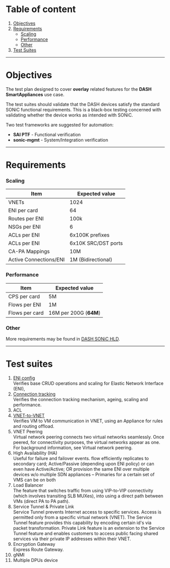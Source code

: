 # Table of content

1. [Objectives](#objectives)
2. [Requirements](#requirements)
    - [Scaling](#scaling)
    - [Performance](#performance)
    - [Other](#other)
3. [Test Suites](#test-suites)

---

# Objectives

The test plan designed to cover **overlay** related features for the **DASH SmartAppliances** use case.

The test suites should validate that the DASH devices satisfy the standard SONiC functional requirements. This is a black-box testing concerned with validating whether the device works as intended with SONiC.

Two test frameworks are suggested for automation:
- **SAI PTF** - Functional verification
- **sonic-mgmt** - System/Integration verification

---

# Requirements

### Scaling
| Item |	Expected value
|---|---
| VNETs | 1024
| ENI per card | 64
| Routes per ENI | 100k
| NSGs per ENI | 6
| ACLs per ENI | 6x100K prefixes
| ACLs per ENI | 6x10K SRC/DST ports
| CA-PA Mappings | 10M
| Active Connections/ENI | 1M (Bidirectional)

### Performance
| Item |	Expected value
|---|---
| CPS per card | 5M
| Flows per ENI | 1M
| Flows per card | 16M per 200G (**64M**)

### Other

More requirements may be found in [DASH SONiC HLD](https://github.com/Azure/DASH/blob/main/documentation/general/design/dash-sonic-hld.md#15-design-considerations).

---

# Test suites

1. [ENI config](./eni.md)<br>
Verifies base CRUD operations and scaling for Elastic Network Interface (ENI),
1. [Connection tracking](./conntrack.md)<br>
Verifies the connection tracking mechanism, ageing, scaling and performance.
1. ACL
1. [VNET-to-VNET](./vnet.md)<br>
Verifies VM to VM communication in VNET, using an Appliance for rules and routing offload.
1. VNET Peering<br>
Virtual network peering connects two virtual networks seamlessly. Once peered, for connectivity purposes, the virtual networks appear as one. For background information, see Virtual network peering.
1. High Availability (HA)<br>
Useful for failure and failover events.
flow efficiently replicates to secondary card; Active/Passive (depending upon ENI policy) or can even have Active/Active; OR provision the same ENI over multiple devices w/o multiple SDN appliances – Primaries for a certain set of VMS can be on both
1. Load Balancer<br>
The feature that switches traffic from using VIP-to-VIP connectivity (which involves transiting SLB MUXes), into using a direct path between VMs (direct PA to PA path).
1. Service Tunnel & Private Link<br>
Service Tunnel prevents Internet access to specific services. Access is permitted only from a specific virtual network (VNET). The Service Tunnel feature provides this capability by encoding certain id's via packet transformation. Private Link feature is an extension to the Service Tunnel feature and enables customers to access public facing shared services via their private IP addresses within their VNET.
1. Encryption Gateway<br>
Express Route Gateway.
1. gNMI
1. Multiple DPUs device
